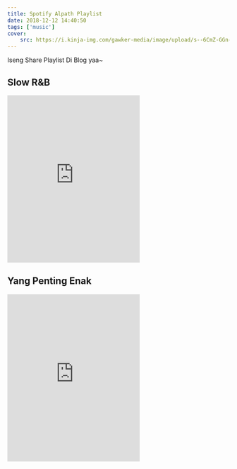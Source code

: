 ```yaml
---
title: Spotify Alpath Playlist
date: 2018-12-12 14:40:50
tags: ['music']
cover: 
    src: https://i.kinja-img.com/gawker-media/image/upload/s--6CmZ-GGn--/c_scale,f_auto,fl_progressive,q_80,w_800/htlaqq0ym182ra7qa8vs.jpg
---
```


Iseng Share Playlist Di Blog yaa~

## Slow R&B
<div class="h_iframe">
<iframe src="https://embed.spotify.com/?uri=spotify:user:alfathdirk:playlist:3e5LWSI8UYdaNGtA4sBf0W" height="380" frameborder="0" allowtransparency="true"></iframe>
</div>

## Yang Penting Enak
<div class="h_iframe">
<iframe src="https://embed.spotify.com/?uri=spotify:user:alfathdirk:playlist:4JvE0J8qnj60Zp1iGvF2au" height="380" frameborder="0" allowtransparency="true"></iframe>
</div>
